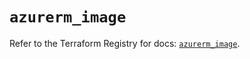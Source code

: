 # `azurerm_image`

Refer to the Terraform Registry for docs: [`azurerm_image`](https://registry.terraform.io/providers/hashicorp/azurerm/4.6.0/docs/resources/image).

